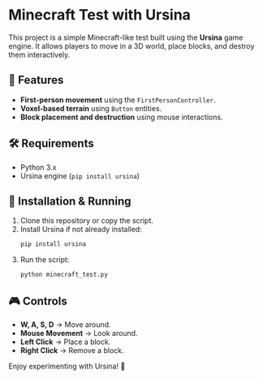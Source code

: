 # Minecraft Test with Ursina

This project is a simple Minecraft-like test built using the **Ursina** game engine. It allows players to move in a 3D world, place blocks, and destroy them interactively.

## 📌 Features
- **First-person movement** using the `FirstPersonController`.
- **Voxel-based terrain** using `Button` entities.
- **Block placement and destruction** using mouse interactions.

## 🛠️ Requirements
- Python 3.x
- Ursina engine (`pip install ursina`)

## 🚀 Installation & Running
1. Clone this repository or copy the script.
2. Install Ursina if not already installed:
   ```sh
   pip install ursina
   ```
3. Run the script:
   ```sh
   python minecraft_test.py
   ```

## 🎮 Controls
- **W, A, S, D** → Move around.
- **Mouse Movement** → Look around.
- **Left Click** → Place a block.
- **Right Click** → Remove a block.

Enjoy experimenting with Ursina! 🚀

